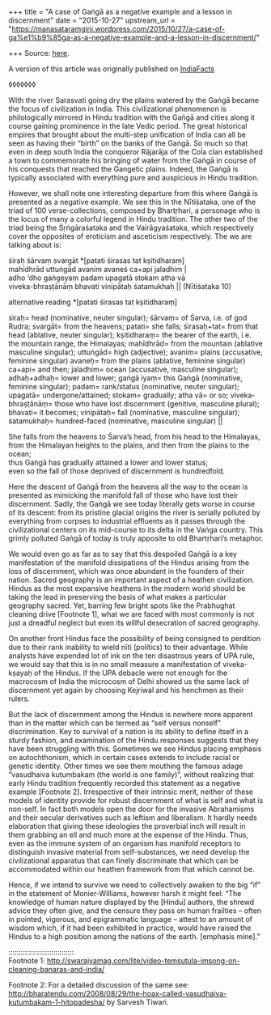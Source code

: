 +++
title = "A case of Gaṅgā as a negative example and a lesson in discernment"
date = "2015-10-27"
upstream_url = "https://manasataramgini.wordpress.com/2015/10/27/a-case-of-ga%e1%b9%85ga-as-a-negative-example-and-a-lesson-in-discernment/"

+++
Source: [here](https://manasataramgini.wordpress.com/2015/10/27/a-case-of-ga%e1%b9%85ga-as-a-negative-example-and-a-lesson-in-discernment/).

A version of this article was originally published on [IndiaFacts](http://indiafacts.co.in/despoiled-ga%E1%B9%85ga-as-a-metaphor-for-loss-of-hindu-discernment/)

◊◊◊◊◊◊◊

With the river Sarasvati going dry the plains watered by the Gaṅgā became the focus of civilization in India. This civilizational phenomenon is philologically mirrored in Hindu tradition with the Gaṅgā and cities along it course gaining prominence in the late Vedic period. The great historical empires that brought about the multi-step unification of India can all be seen as having their “birth” on the banks of the Gaṅgā. So much so that even in deep south India the conqueror Rājarāja of the Coĺa clan established a town to commemorate his bringing of water from the Gaṅgā in course of his conquests that reached the Gangetic plains. Indeed, the Gaṅgā is typically associated with everything pure and auspicious in Hindu tradition.

However, we shall note one interesting departure from this where Gaṅgā is presented as a negative example. We see this in the Nītiśataka, one of the triad of 100 verse-collections, composed by Bhartṛhari, a personage who is the locus of many a colorful legend in Hindu tradition. The other two of the triad being the Śṛṅgāraśataka and the Vairāgyaśataka, which respectively cover the opposites of eroticism and asceticism respectively. The we are talking about is:

śiraḥ śārvaṃ svargāt \*\[patati śirasas tat kṣitidharaṃ\]  
mahīdhrād uttuṅgād avanim avaneś ca+api jaladhim \|  
adho ‘dho gaṅgeyaṃ padam upagatā stokam atha vā  
viveka-bhraṣṭānāṃ bhavati vinipātaḥ śatamukhaḥ \|\| (Nītiśataka 10)

alternative reading \*\[patati śirasas tat kṣitidharaṃ\]

śiraḥ= head (nominative, neuter singular); śārvaṃ= of Śarva, i.e. of god Rudra; svargāt= from the heavens; patati= she falls; śirasaḥ+tat= from that head (ablative, neuter singular); kṣitidharaṃ= the bearer of the earth, i.e. the mountain range, the Himalayas; mahīdhrād= from the mountain (ablative masculine singular); uttuṅgād= high (adjective); avanim= plains (accusative, feminine singular) avaneḥ= from the plains
(ablative, feminine singular) ca+api= and then; jaladhim= ocean
(accusative, masculine singular); adhaḥ+adhaḥ= lower and lower; gaṅgā
iyaṃ= this Gaṅgā (nominative, feminine singular); padam= rank/status
(nominative, neuter singular); upagatā= undergone/attained; stokam=
gradually; atha vā= or so; viveka-bhraṣṭānāṃ= those who have lost discernment (genitive, masculine plural); bhavati= it becomes; vinipātaḥ= fall (nominative, masculine singular); śatamukhaḥ= hundred-faced (nominative, masculine singular) \|\|

She falls from the heavens to Śarva’s head, from his head to the Himalayas,  
from the Himalayan heights to the plains, and then from the plains to the ocean;  
thus Gaṅgā has gradually attained a lower and lower status;  
even so the fall of those deprived of discernment is hundredfold.

Here the descent of Gaṅgā from the heavens all the way to the ocean is presented as mimicking the manifold fall of those who have lost their discernment. Sadly, the Gaṅgā we see today literally gets worse in course of its descent: from its pristine glacial origins the river is serially polluted by everything from corpses to industrial effluents as it passes through the civilizational centers on its mid-course to its delta in the Vaṅga country. This grimly polluted Gaṅgā of today is truly apposite to old Bhartṛhari’s metaphor.

We would even go as far as to say that this despoiled Gaṅgā is a key manifestation of the manifold dissipations of the Hindus arising from the loss of discernment, which was once abundant in the founders of their nation. Sacred geography is an important aspect of a heathen civilization. Hindus as the most expansive heathens in the modern world should be taking the lead in preserving the basis of what makes a particular geography sacred. Yet, barring few bright spots like the Prabhughat cleaning drive \[Footnote 1\], what we are faced with most commonly is not just a dreadful neglect but even its willful desecration of sacred geography.

On another front Hindus face the possibility of being consigned to perdition due to their rank inability to wield nīti (politics) to their advantage. While analysts have expended lot of ink on the ten disastrous years of UPA rule, we would say that this is in no small measure a manifestation of viveka-kṣayaḥ of the Hindus. If the UPA debacle were not enough for the macrocosm of India the microcosm of Delhi showed us the same lack of discernment yet again by choosing Kejriwal and his henchmen as their rulers.

But the lack of discernment among the Hindus is nowhere more apparent than in the matter which can be termed as “self versus nonself” discrimination. Key to survival of a nation is its ability to define itself in a sturdy fashion, and examination of the Hindu responses suggests that they have been struggling with this. Sometimes we see Hindus placing emphasis on autochthonism, which in certain cases extends to include racial or genetic identity. Other times we see them mouthing the famous adage “vasudhaiva kuṭuṃbakam (the world is one family)”, without realizing that early Hindu tradition frequently recorded this statement as a negative example \[Footnote 2\]. Irrespective of their intrinsic merit, neither of these models of identity provide for robust discernment of what is self and what is non-self. In fact both models open the door for the invasive Abrahamisms and their secular derivatives such as leftism and liberalism. It hardly needs elaboration that giving these ideologies the proverbial inch will result in them grabbing an ell and much more at the expense of the Hindu. Thus, even as the immune system of an organism has manifold receptors to distinguish invasive material from self-substances, we need develop the civilizational apparatus that can finely discriminate that which can be accommodated within our heathen framework from that which cannot be.

Hence, if we intend to survive we need to collectively awaken to the big “if” in the statement of Monier-Williams, however harsh it might feel: “The knowledge of human nature displayed by the \[Hindu\] authors, the shrewd advice they often give, and the censure they pass on human frailties – often in pointed, vigorous, and epigrammatic language – attest to an amount of wisdom which, if it had been exhibited in practice, would have raised the Hindus to a high position among the nations of the earth. \[emphasis mine\].”

::::::::::::::::::::::::::::::::  
Footnote 1:
<http://swarajyamag.com/lite/video-temsutula-imsong-on-cleaning-banaras-and-india/>

Footnote 2: For a detailed discussion of the same see:
<http://bharatendu.com/2008/08/29/the-hoax-called-vasudhaiva-kutumbakam-1-hitopadesha/>
by Sarvesh Tiwari.

